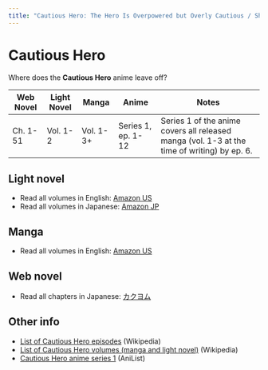```yaml
---
title: "Cautious Hero: The Hero Is Overpowered but Overly Cautious / Shinchou Yuusha: Kono Yuusha ga Ore TUEEE Kuse ni Shinchou Sugiru"
---
```


# Cautious Hero

Where does the **Cautious Hero** anime leave off?

<table>
    <thead>
        <tr>
            <th>Web Novel</th>
            <th>Light Novel</th>
            <th>Manga</th>
            <th>Anime</th>
            <th>Notes</th>
        </tr>
    </thead>
    <tbody>
        <tr>
            <td>Ch. 1-51</td>
            <td>Vol. 1-2</td>
            <td>Vol. 1-3+</td>
            <td>Series 1, ep. 1-12</td>
            <td>Series 1 of the anime covers all released manga (vol. 1-3 at the time of writing) by ep. 6.</td>
        </tr>
    </tbody>
</table>

## Light novel

* Read all volumes in English: [Amazon US](https://www.amazon.com/dp/B083FHMH1P)
* Read all volumes in Japanese: [Amazon JP](https://www.amazon.co.jp/dp/B074CJGSX1)

## Manga

* Read all volumes in English: [Amazon US](https://www.amazon.com/dp/B08135Y4T4)

## Web novel

* Read all chapters in Japanese: [カクヨム](https://kakuyomu.jp/works/1177354054881165840)

## Other info

* [List of Cautious Hero episodes](https://en.wikipedia.org/wiki/List_of_Cautious_Hero_episodes) (Wikipedia)
* [List of Cautious Hero volumes (manga and light novel)](https://en.wikipedia.org/wiki/Cautious_Hero:_The_Hero_Is_Overpowered_but_Overly_Cautious) (Wikipedia)
* [Cautious Hero anime series 1](https://anilist.co/anime/105156/Shinchou-Yuusha-Kono-Yuusha-ga-Ore-TUEEE-Kuse-ni-Shinchou-Sugiru/) (AniList)
